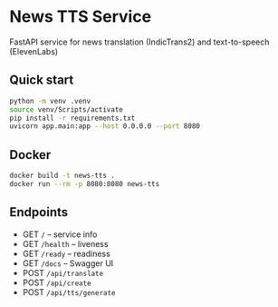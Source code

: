 # News TTS Service

FastAPI service for news translation (IndicTrans2) and text-to-speech (ElevenLabs)

## Quick start
```bash
python -m venv .venv
source venv/Scripts/activate
pip install -r requirements.txt
uvicorn app.main:app --host 0.0.0.0 --port 8080
```

## Docker
```bash
docker build -t news-tts .
docker run --rm -p 8080:8080 news-tts
```

## Endpoints
- GET `/` – service info
- GET `/health` – liveness
- GET `/ready` – readiness
- GET `/docs` – Swagger UI
- POST `/api/translate`
- POST `/api/create`
- POST `/api/tts/generate`